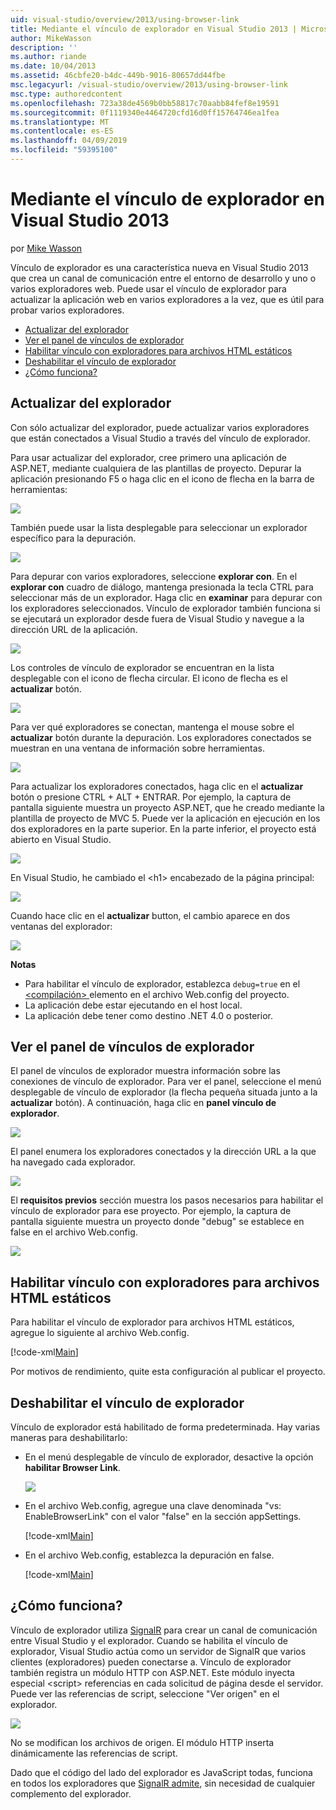 ```yaml
---
uid: visual-studio/overview/2013/using-browser-link
title: Mediante el vínculo de explorador en Visual Studio 2013 | Microsoft Docs
author: MikeWasson
description: ''
ms.author: riande
ms.date: 10/04/2013
ms.assetid: 46cbfe20-b4dc-449b-9016-80657dd44fbe
msc.legacyurl: /visual-studio/overview/2013/using-browser-link
msc.type: authoredcontent
ms.openlocfilehash: 723a38de4569b0bb58817c70aabb84fef8e19591
ms.sourcegitcommit: 0f1119340e4464720cfd16d0ff15764746ea1fea
ms.translationtype: MT
ms.contentlocale: es-ES
ms.lasthandoff: 04/09/2019
ms.locfileid: "59395100"
---
```

# <a name="using-browser-link-in-visual-studio-2013"></a>Mediante el vínculo de explorador en Visual Studio 2013

por [Mike Wasson](https://github.com/MikeWasson)

Vínculo de explorador es una característica nueva en Visual Studio 2013 que crea un canal de comunicación entre el entorno de desarrollo y uno o varios exploradores web. Puede usar el vínculo de explorador para actualizar la aplicación web en varios exploradores a la vez, que es útil para probar varios exploradores.

- [Actualizar del explorador](#browser-refresh)
- [Ver el panel de vínculos de explorador](#dashboard)
- [Habilitar vínculo con exploradores para archivos HTML estáticos](#static-html)
- [Deshabilitar el vínculo de explorador](#disabling)
- [¿Cómo funciona?](#how-it-works)

<a id="browser-refresh"></a>
## <a name="browser-refresh"></a>Actualizar del explorador

Con sólo actualizar del explorador, puede actualizar varios exploradores que están conectados a Visual Studio a través del vínculo de explorador.

Para usar actualizar del explorador, cree primero una aplicación de ASP.NET, mediante cualquiera de las plantillas de proyecto. Depurar la aplicación presionando F5 o haga clic en el icono de flecha en la barra de herramientas:

![](using-browser-link/_static/image1.png)

También puede usar la lista desplegable para seleccionar un explorador específico para la depuración.

![](using-browser-link/_static/image2.png)

Para depurar con varios exploradores, seleccione **explorar con**. En el **explorar con** cuadro de diálogo, mantenga presionada la tecla CTRL para seleccionar más de un explorador. Haga clic en **examinar** para depurar con los exploradores seleccionados. Vínculo de explorador también funciona si se ejecutará un explorador desde fuera de Visual Studio y navegue a la dirección URL de la aplicación.

![](using-browser-link/_static/image3.png)

Los controles de vínculo de explorador se encuentran en la lista desplegable con el icono de flecha circular. El icono de flecha es el **actualizar** botón.

![](using-browser-link/_static/image4.png)

Para ver qué exploradores se conectan, mantenga el mouse sobre el **actualizar** botón durante la depuración. Los exploradores conectados se muestran en una ventana de información sobre herramientas.

![](using-browser-link/_static/image5.png)

Para actualizar los exploradores conectados, haga clic en el **actualizar** botón o presione CTRL + ALT + ENTRAR. Por ejemplo, la captura de pantalla siguiente muestra un proyecto ASP.NET, que he creado mediante la plantilla de proyecto de MVC 5. Puede ver la aplicación en ejecución en los dos exploradores en la parte superior. En la parte inferior, el proyecto está abierto en Visual Studio.

![](using-browser-link/_static/image6.png)

En Visual Studio, he cambiado el &lt;h1&gt; encabezado de la página principal:

![](using-browser-link/_static/image7.png)

Cuando hace clic en el **actualizar** button, el cambio aparece en dos ventanas del explorador:

![](using-browser-link/_static/image8.png)

**Notas**

- Para habilitar el vínculo de explorador, establezca `debug=true` en el [ &lt;compilación&gt; ](https://msdn.microsoft.com/library/s10awwz0(v=vs.85).aspx) elemento en el archivo Web.config del proyecto.
- La aplicación debe estar ejecutando en el host local.
- La aplicación debe tener como destino .NET 4.0 o posterior.

<a id="dashboard"></a>
## <a name="viewing-the-browser-link-dashboard"></a>Ver el panel de vínculos de explorador

El panel de vínculos de explorador muestra información sobre las conexiones de vínculo de explorador. Para ver el panel, seleccione el menú desplegable de vínculo de explorador (la flecha pequeña situada junto a la **actualizar** botón). A continuación, haga clic en **panel vínculo de explorador**.

![](using-browser-link/_static/image9.png)

El panel enumera los exploradores conectados y la dirección URL a la que ha navegado cada explorador.

![](using-browser-link/_static/image10.png)

El **requisitos previos** sección muestra los pasos necesarios para habilitar el vínculo de explorador para ese proyecto. Por ejemplo, la captura de pantalla siguiente muestra un proyecto donde "debug" se establece en false en el archivo Web.config.

![](using-browser-link/_static/image11.png)

<a id="static-html"></a>
## <a name="enabling-browser-link-for-static-html-files"></a>Habilitar vínculo con exploradores para archivos HTML estáticos

Para habilitar el vínculo de explorador para archivos HTML estáticos, agregue lo siguiente al archivo Web.config.

[!code-xml[Main](using-browser-link/samples/sample1.xml)]

Por motivos de rendimiento, quite esta configuración al publicar el proyecto.

<a id="disabling"></a>
## <a name="disabling-browser-link"></a>Deshabilitar el vínculo de explorador

Vínculo de explorador está habilitado de forma predeterminada. Hay varias maneras para deshabilitarlo:

- En el menú desplegable de vínculo de explorador, desactive la opción **habilitar Browser Link**. 

    ![](using-browser-link/_static/image12.png)
- En el archivo Web.config, agregue una clave denominada "vs: EnableBrowserLink" con el valor "false" en la sección appSettings. 

    [!code-xml[Main](using-browser-link/samples/sample2.xml)]
- En el archivo Web.config, establezca la depuración en false. 

    [!code-xml[Main](using-browser-link/samples/sample3.xml)]

<a id="how-it-works"></a>
## <a name="how-does-it-work"></a>¿Cómo funciona?

Vínculo de explorador utiliza [SignalR](../../../signalr/index.md) para crear un canal de comunicación entre Visual Studio y el explorador. Cuando se habilita el vínculo de explorador, Visual Studio actúa como un servidor de SignalR que varios clientes (exploradores) pueden conectarse a. Vínculo de explorador también registra un módulo HTTP con ASP.NET. Este módulo inyecta especial &lt;script&gt; referencias en cada solicitud de página desde el servidor. Puede ver las referencias de script, seleccione "Ver origen" en el explorador.

![](using-browser-link/_static/image13.png)

No se modifican los archivos de origen. El módulo HTTP inserta dinámicamente las referencias de script.

Dado que el código del lado del explorador es JavaScript todas, funciona en todos los exploradores que [SignalR admite](../../../signalr/overview/getting-started/supported-platforms.md), sin necesidad de cualquier complemento del explorador.
